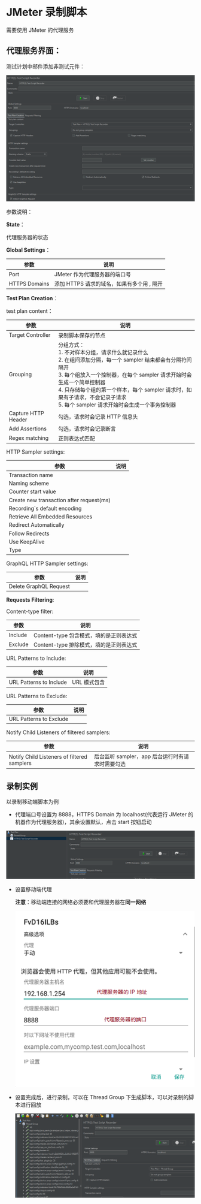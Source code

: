 # JMeter 录制脚本

需要使用 JMeter 的代理服务

## 代理服务界面：

测试计划中邮件添加非测试元件：

![proxy](./images/proxy1.png)

参数说明：

**State**：

代理服务器的状态

**Global Settings**：

| 参数          | 说明                                       |
| ------------- | ------------------------------------------ |
| Port          | JMeter 作为代理服务器的端口号              |
| HTTPS Domains | 添加 HTTPS 请求的域名，如果有多个用 , 隔开 |

**Test Plan Creation**：

test plan content：

| 参数                | 说明                                                         |
| ------------------- | ------------------------------------------------------------ |
| Target Controller   | 录制脚本保存的节点                                           |
| Grouping            | 分组方式：<br />1. 不对样本分组，请求什么就记录什么<br />2. 在组间添加分隔，每一个 sampler 结束都会有分隔符间隔开<br />3. 每个组放入一个控制器，在每个 sampler 请求开始时会生成一个简单控制器<br />4. 只存储每个组的第一个样本，每个 sampler 请求时，如果有子请求，不会记录子请求<br />5. 每个 sampler 请求开始时会生成一个事务控制器 |
| Capture HTTP Header | 勾选，请求时会记录 HTTP 信息头                               |
| Add Assertions      | 勾选，请求时会记录断言                                       |
| Regex matching      | 正则表达式匹配                                               |

HTTP Sampler settings:

| 参数                                     | 说明 |
| ---------------------------------------- | ---- |
| Transaction name                         |      |
| Naming scheme                            |      |
| Counter start value                      |      |
| Create new transaction after request(ms) |      |
| Recording`s default encoding             |      |
| Retrieve All Embedded Resources          |      |
| Redirect Automatically                   |      |
| Follow Redirects                         |      |
| Use KeepAlive                            |      |
| Type                                     |      |

GraphQL HTTP Sampler settings:

| 参数                   | 说明 |
| ---------------------- | ---- |
| Delete GraphQL Request |      |

**Requests Filtering**:

Content-type filter:

| 参数    | 说明                                    |
| ------- | --------------------------------------- |
| Include | Content-type 包含模式，填的是正则表达式 |
| Exclude | Content-type 排除模式，填的是正则表达式 |

URL Patterns to Include:

| 参数                    | 说明         |
| ----------------------- | ------------ |
| URL Patterns to Include | URL 模式包含 |

URL Patterns to Exclude:

| 参数                    | 说明 |
| ----------------------- | ---- |
| URL Patterns to Exclude |      |

Notify Child Listeners of filtered samplers:

| 参数                                        | 说明                                             |
| ------------------------------------------- | ------------------------------------------------ |
| Notify Child Listeners of filtered samplers | 后台监听 sampler，app 后台运行时有请求时需要勾选 |

## 录制实例

以录制移动端脚本为例

+ 代理端口号设置为 8888，HTTPS Domain 为 localhost(代表运行 JMeter 的机器作为代理服务器)，其余设置默认，点击 start 按钮启动

![proxy](./images/proxy2.png)

+ 设置移动端代理

  **注意**：移动端连接的网络必须要和代理服务器在**同一网络**

  ![proxy](./images/proxy3.png)

+ 设置完成后，进行录制，可以在 Thread Group 下生成脚本，可以对录制的脚本进行回放

  ![proxy](./images/proxy4.png)

  